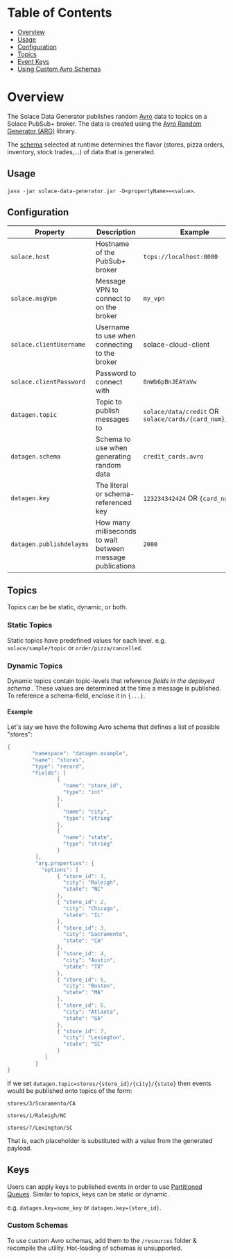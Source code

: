 # Table of Contents

- [Overview](#overview)
- [Usage](#usage)
- [Configuration](#configuration)
- [Topics](#topics)
- [Event Keys](#keys)
- [Using Custom Avro Schemas](#custom-schemas)

# Overview

The Solace Data Generator publishes random [Avro](https://avro.apache.org/) data to topics on a Solace PubSub+ broker. The data is created using the [Avro Random Generator (ARG)](https://github.com/confluentinc/avro-random-generator) library.

The [schema](#custom-schemas) selected at runtime determines the flavor (stores, pizza orders, inventory, stock trades,...) of data that is generated.

## Usage

`java -jar solace-data-generator.jar -D<propertyName>=<value>`.

## Configuration
 
|Property | Description | Example
|--|--|--|
|`solace.host` |Hostname of the PubSub+ broker|`tcps://localhost:8080`
|`solace.msgVpn`|Message VPN to connect to on the broker| `my_vpn`
|`solace.clientUsername`|Username to use when connecting to the broker| solace-cloud-client
|`solace.clientPassword`|Password to connect with| `8nWb6pBnJEAYaVw`
|`datagen.topic`|Topic to publish messages to| `solace/data/credit` OR `solace/cards/{card_num}/{cvv}`
|`datagen.schema`|Schema to use when generating random data| `credit_cards.avro`
|`datagen.key`|The literal or schema-referenced key|`123234342424` OR `{card_num}`
|`datagen.publishdelayms`|How many milliseconds to wait between message publications| `2000`


## Topics
Topics can be be static, dynamic, or both.

### Static Topics
Static topics have predefined values for each level. e.g. `solace/sample/topic` or `order/pizza/cancelled`.

### Dynamic Topics
Dynamic topics contain topic-levels that reference _fields in the deployed schema_ . These values are determined at the time a message is published. To reference a schema-field, enclose it in `{...}`.

#### Example
Let's say we have the following Avro schema that defines a list of possible "stores":

```java
{
        "namespace": "datagen.example",
        "name": "stores",
        "type": "record",
        "fields": [
                {
                  "name": "store_id",
                  "type": "int"
                },
                {
                  "name": "city",
                  "type": "string"
                },
                {
                  "name": "state",
                  "type": "string"
                }
         ],
         "arg.properties": {
           "options": [
                { "store_id": 1,
                  "city": "Raleigh",
                  "state": "NC"
                },
                { "store_id": 2,
                  "city": "Chicago",
                  "state": "IL"
                },
                { "store_id": 3,
                  "city": "Sacramento",
                  "state": "CA"
                },
                { "store_id": 4,
                  "city": "Austin",
                  "state": "TX"
                },
                { "store_id": 5,
                  "city": "Boston",
                  "state": "MA"
                },
                { "store_id": 6,
                  "city": "Atlanta",
                  "state": "GA"
                },
                { "store_id": 7,
                  "city": "Lexington",
                  "state": "SC"
                }
            ]
         }
}
```

If we set `datagen.topic=stores/{store_id}/{city}/{state}` then events would be published onto topics of the form:

`stores/3/Scaramento/CA`

`stores/1/Raleigh/NC`

`stores/7/Lexington/SC`

That is, each placeholder is substituted with a value from the generated payload.


## Keys
Users can apply keys to published events in order to use [Partitioned Queues](https://docs.solace.com/Messaging/Guaranteed-Msg/Partitioned-Queue-Messaging.htm). Similar to topics, keys can be static or dynamic.

e.g. `datagen.key=some_key` or `datagen.key={store_id}`.

### Custom Schemas
To use custom Avro schemas, add them to the `/resources` folder & recompile the utility. Hot-loading of schemas is unsupported.
